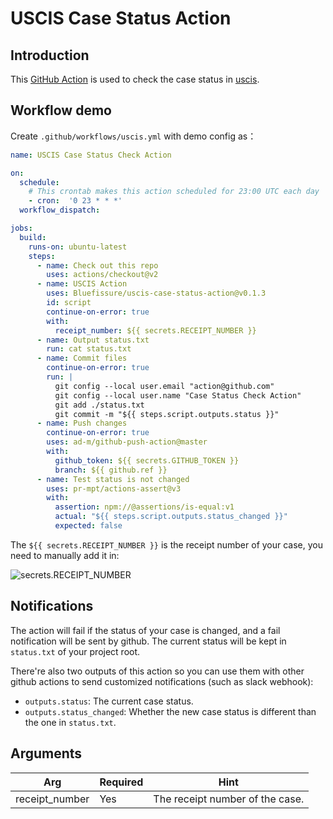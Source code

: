 # USCIS Case Status Action

## Introduction

This [GitHub Action](https://docs.github.com/en/actions) is used to
check the case status in [uscis](https://egov.uscis.gov/casestatus/landing.do).

## Workflow demo

Create `.github/workflows/uscis.yml` with demo config as：

```yaml
name: USCIS Case Status Check Action

on:
  schedule:
    # This crontab makes this action scheduled for 23:00 UTC each day
    - cron:  '0 23 * * *'
  workflow_dispatch:

jobs:
  build:
    runs-on: ubuntu-latest
    steps:
      - name: Check out this repo
        uses: actions/checkout@v2
      - name: USCIS Action
        uses: Bluefissure/uscis-case-status-action@v0.1.3
        id: script
        continue-on-error: true
        with:
          receipt_number: ${{ secrets.RECEIPT_NUMBER }}
      - name: Output status.txt
        run: cat status.txt
      - name: Commit files
        continue-on-error: true
        run: |
          git config --local user.email "action@github.com"
          git config --local user.name "Case Status Check Action"
          git add ./status.txt
          git commit -m "${{ steps.script.outputs.status }}"
      - name: Push changes
        continue-on-error: true
        uses: ad-m/github-push-action@master
        with:
          github_token: ${{ secrets.GITHUB_TOKEN }}
          branch: ${{ github.ref }}
      - name: Test status is not changed
        uses: pr-mpt/actions-assert@v3
        with:
          assertion: npm://@assertions/is-equal:v1
          actual: "${{ steps.script.outputs.status_changed }}"
          expected: false
```

The `${{ secrets.RECEIPT_NUMBER }}` is the receipt number of your case, you need to manually add it in:

![secrets.RECEIPT_NUMBER](https://vip1.loli.io/2022/05/26/C8XgA1j2eKbBpav.png)

## Notifications

The action will fail if the status of your case is changed, and a fail notification will be sent by github.
The current status will be kept in `status.txt` of your project root.

There're also two outputs of this action so you can use them with other github actions to send customized notifications 
(such as slack webhook):

- `outputs.status`: The current case status.
- `outputs.status_changed`: Whether the new case status is different than the one in `status.txt`.


## Arguments


| Arg | Required | Hint |
| --- | --- | --- |
| receipt_number | Yes | The receipt number of the case. |
